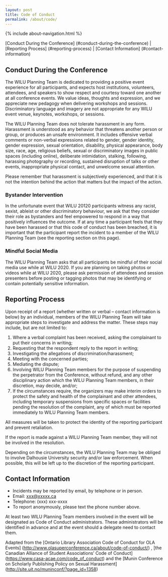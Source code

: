 ```yaml
---
layout: post
title: Code of Conduct
permalink: /about/code/
---
```


{% include about-navigation.html %}

[Conduct During the Conference] (#conduct-during-the-conference) | [Reporting Process] (#reporting-process) | [Contact Information] (#contact-information)

## Conduct During the Conference

The WILU Planning Team is dedicated to providing a positive event experience for all participants, and expects host institutions, volunteers, attendees, and speakers to show respect and courtesy toward one another at all conference events. We value ideas, thoughts and expression, and we appreciate new pedagogy when delivering workshops and sessions. Discriminatory language and imagery are not appropriate for any WILU event venue, keynotes, workshops, or sessions.

The WILU Planning Team does not tolerate harassment in any form. Harassment is understood as any behavior that threatens another person or group, or produces an unsafe environment. It includes offensive verbal comments or non-verbal expressions related to gender, gender identity, gender expression, sexual orientation, disability, physical appearance, body size, race, age, religious beliefs, sexual or discriminatory images in public spaces (including online), deliberate intimidation, stalking, following, harassing photography or recording, sustained disruption of talks or other events, inappropriate physical contact, and unwelcome sexual attention.

Please remember that harassment is subjectively experienced, and that it is not the intention behind the action that matters but the impact of the action.

### Bystander Intervention
In the unfortunate event that WILU 20120 participants witness any racist, sexist, ableist or other discriminatory behaviour, we ask that they consider their role as bystanders and feel empowered to respond in a way that positively influences the outcome.
If at any time a participant feels that they have been harassed or that this code of conduct has been breached, it is important that the participant report the incident to a member of the WILU Planning Team (see the reporting section on this page).
### Mindful Social Media
The WILU Planning Team asks that all participants be mindful of their social media use while at WILU 2020.
If you are planning on taking photos or videos while at WILU 2020, please ask permission of attendees and session presenters before posting or tagging photos that may be identifying or contain potentially sensitive information.

## Reporting Process

Upon receipt of a report (whether written or verbal – contact information is below) by an individual, members of the WILU Planning Team will take appropriate steps to investigate and address the matter.  These steps may include, but are not limited to:
1. Where a verbal complaint has been received, asking the complainant to put their concerns in writing;
2. Requesting that the respondent reply to the report in writing;
3. Investigating the allegations of discrimination/harassment;
4. Meeting with the concerned parties;
5. Mediating the dispute;
6. Involving WILU Planning Team members for the purpose of suspending the perpetrator from the Conference, without refund, and any other disciplinary action which the WILU Planning Team members, in their discretion, may decide, and/or;
7. If the circumstances require, the organizers may make interim orders to protect the safety and health of the complainant and other attendees, including temporary suspensions from specific spaces or facilities pending the resolution of the complaint, any of which must be reported immediately to WILU Planning Team members.

All measures will be taken to protect the identity of the reporting participant and prevent retaliation.

If the report is made against a WILU Planning Team member, they will not be involved in the resolution.

Depending on the circumstances, the WILU Planning Team may be obliged to involve Dalhousie University security and/or law enforcement. When possible, this will be left up to the discretion of the reporting participant.

## Contact Information
* Incidents may be reported by email, by telephone or in person.
* Email: xxx@xxxxx.ca
* Telephone: (xxx) xxx-xxxx
* To report anonymously, please text the phone number above.

At least two WILU Planning Team members involved in the event will be designated as Code of Conduct administrators. These administrators will be identified in advance and at the event should a delegate need to contact them.

Adapted from the [Ontario Library Association Code of Conduct for OLA Events] (http://www.olasuperconference.ca/about/code-of-conduct/) , [the Canadian Alliance of Student Associations’ Code of Conduct] (https://www.casa-acae.com/code_of_conduct) and the [Munin Conference on Scholarly Publishing Policy on Sexual Harassment] (http://site.uit.no/muninconf/?page_id=1358)

